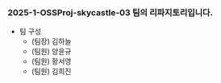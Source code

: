 ### 2025-1-OSSProj-skycastle-03 팀의 리파지토리입니다.
- 팀 구성 
    - (팀장) 김하늘
    - (팀원) 양윤규
    - (팀원) 황서영
    - (팀원) 김희진